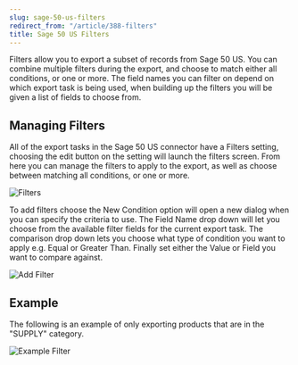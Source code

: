 ```yaml
---
slug: sage-50-us-filters
redirect_from: "/article/388-filters"
title: Sage 50 US Filters
---
```

Filters allow you to export a subset of records from Sage 50 US. You can combine multiple filters during the export, and choose to match either all conditions, or one or more. The field names you can filter on depend on which export task is being used, when building up the filters you will be given a list of fields to choose from.

## Managing Filters
All of the export tasks in the Sage 50 US connector have a Filters setting, choosing the edit button on the setting will launch the filters screen. From here you can manage the filters to apply to the export, as well as choose between matching all conditions, or one or more.

![Filters](http://zynk.com/images/v2/sage50us/manage_filters.png)

To add filters choose the New Condition option will open a new dialog when you can specify the criteria to use. The Field Name drop down will let you choose from the available filter fields for the current export task. The comparison drop down lets you choose what type of condition you want to apply e.g. Equal or Greater Than. Finally set either the Value or Field you want to compare against.

![Add Filter](http://zynk.com/images/v2/sage50us/add_filter.png)

## Example
The following is an example of only exporting products that are in the "SUPPLY" category.

![Example Filter](http://zynk.com/images/v2/sage50us/example_filter.png)